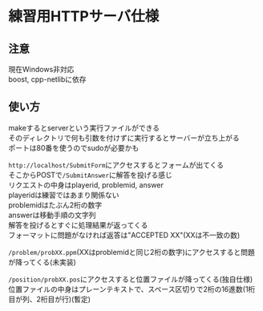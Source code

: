 # 練習用HTTPサーバ仕様

## 注意
現在Windows非対応  
boost, cpp-netlibに依存  

## 使い方
makeするとserverという実行ファイルができる  
そのディレクトリで何も引数を付けずに実行するとサーバーが立ち上がる  
ポートは80番を使うのでsudoが必要かも  

`http://localhost/SubmitForm`にアクセスするとフォームが出てくる  
そこからPOSTで`/SubmitAnswer`に解答を投げる感じ  
リクエストの中身はplayerid, problemid, answer  
playeridは練習ではあまり関係ない  
problemidはたぶん2桁の数字  
answerは移動手順の文字列  
解答を投げるとすぐに処理結果が返ってくる  
フォーマットに問題がなければ返答は"ACCEPTED XX"(XXは不一致の数)  

`/problem/probXX.ppm`(XXはproblemidと同じ2桁の数字)にアクセスすると問題が降ってくる(未実装)  

`/position/probXX.pos`にアクセスすると位置ファイルが降ってくる(独自仕様)  
位置ファイルの中身はプレーンテキストで、スペース区切りで2桁の16進数(1桁目が列、2桁目が行)(暫定)  


